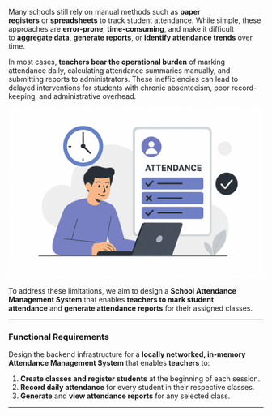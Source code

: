 
Many schools still rely on manual methods such as **paper registers** or **spreadsheets** to track student attendance. While simple, these approaches are **error-prone**, **time-consuming**, and make it difficult to **aggregate data**, **generate reports**, or **identify attendance trends** over time.

In most cases, **teachers bear the operational burden** of marking attendance daily, calculating attendance summaries manually, and submitting reports to administrators. These inefficiencies can lead to delayed interventions for students with chronic absenteeism, poor record-keeping, and administrative overhead.

![attendance-management-system](attendance-management-system.png)

To address these limitations, we aim to design a **School Attendance Management System** that enables **teachers to mark student attendance** and **generate attendance reports** for their assigned classes.

---
### Functional Requirements

Design the backend infrastructure for a **locally networked, in-memory Attendance Management System** that enables **teachers** to:

1. **Create classes and register students** at the beginning of each session.
2. **Record daily attendance** for every student in their respective classes.
3. **Generate** and **view attendance reports** for any selected class.

---

